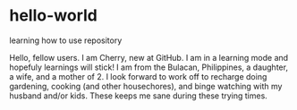 # hello-world
learning how to use repository

Hello, fellow users. I am Cherry, new at GitHub. I am in a learning mode and hopefuly learnings will stick! I am from the Bulacan, Philippines, a daughter, a wife, and a mother of 2. I look forward to work off to recharge doing gardening, cooking (and other housechores), and binge watching with my husband and/or kids. These keeps me sane during these trying times.  

